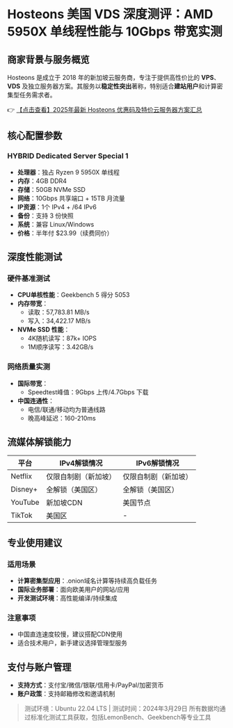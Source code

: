# Hosteons 美国 VDS 深度测评：AMD 5950X 单线程性能与 10Gbps 带宽实测

## 商家背景与服务概览

Hosteons 是成立于 2018 年的新加坡云服务商，专注于提供高性价比的 **VPS**、**VDS** 及独立服务器方案。其服务以**稳定性突出**著称，特别适合**建站用户**和计算密集型任务需求者。

👉 [【点击查看】2025年最新 Hosteons 优惠码及特价云服务器方案汇总](https://bit.ly/hosteons)

## 核心配置参数

### HYBRID Dedicated Server Special 1
- **处理器**：独占 Ryzen 9 5950X 单线程
- **内存**：4GB DDR4
- **存储**：50GB NVMe SSD
- **网络**：10Gbps 共享端口 + 15TB 月流量
- **IP资源**：1个 IPv4 + /64 IPv6
- **备份**：支持 3 份快照
- **系统**：兼容 Linux/Windows
- **价格**：半年付 $23.99（续费同价）

## 深度性能测试

### 硬件基准测试
- **CPU单核性能**：Geekbench 5 得分 5053
- **内存带宽**：
  - 读取：57,783.81 MB/s
  - 写入：34,422.17 MB/s
- **NVMe SSD 性能**：
  - 4K随机读写：87k+ IOPS
  - 1M顺序读写：3.42GB/s

### 网络质量实测
- **国际带宽**：
  - Speedtest峰值：9Gbps 上传/4.7Gbps 下载
- **中国连通性**：
  - 电信/联通/移动均为普通线路
  - 晚高峰延迟：160-210ms

## 流媒体解锁能力
| 平台       | IPv4解锁情况       | IPv6解锁情况       |
|------------|--------------------|--------------------|
| Netflix    | 仅限自制剧（新加坡）| 仅限自制剧（新加坡）|
| Disney+    | 全解锁（美国区）   | 全解锁（美国区）    |
| YouTube    | 新加坡CDN          | 美国节点           |
| TikTok     | 美国区             | -                  |

## 专业使用建议

### 适用场景
- **计算密集型应用**：.onion域名计算等持续高负载任务
- **国际业务部署**：面向欧美用户的网站/应用
- **开发测试环境**：高性能编译/持续集成

### 注意事项
- 中国直连速度较慢，建议搭配CDN使用
- 适合技术用户，新手建议选择管理型服务

## 支付与账户管理
- **支持方式**：支付宝/微信/银联/信用卡/PayPal/加密货币
- **账户政策**：支持邮箱修改和邀请机制

> 测试环境：Ubuntu 22.04 LTS | 测试时间：2024年3月29日
> 所有数据均通过标准化测试工具获取，包括LemonBench、Geekbench等专业工具